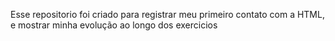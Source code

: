 Esse repositorio foi criado para registrar meu primeiro contato com a HTML, e mostrar minha evolução ao longo dos exercicios
